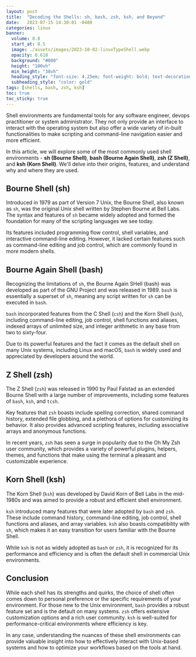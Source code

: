```yaml
---
layout: post
title:  "Decoding the Shells: sh, bash, zsh, ksh, and Beyond"
date:   2023-07-15 14:30:01 -0400
categories: linux
banner:
  volume: 0.8
  start_at: 8.5
  image: ./assets/images/2023-10-02-linuxTypeShell.webp
  opacity: 0.618
  background: "#000"
  height: "100vh"
  min_height: "38vh"
  heading_style: "font-size: 4.25em; font-weight: bold; text-decoration: underline"
  subheading_style: "color: gold"
tags: [shells, bash, zsh, ksh]
toc: true
toc_sticky: true
---
```


Shell environments are fundamental tools for any software engineer, devops practitioner or system administrator. They not only provide an interface to interact with the operating system but also offer a wide variety of in-built functionalities to make scripting and command-line navigation easier and more efficient.

In this article, we will explore some of the most commonly used shell environments - **sh (Bourne Shell)**, **bash (Bourne Again Shell)**, **zsh (Z Shell)**, and **ksh (Korn Shell)**. We'll delve into their origins, features, and understand why and where they are used.

## Bourne Shell (sh)

Introduced in 1979 as part of Version 7 Unix, the Bourne Shell, also known as `sh`, was the original Unix shell written by Stephen Bourne at Bell Labs. The syntax and features of `sh` became widely adopted and formed the foundation for many of the scripting languages we see today. 

Its features included programming flow control, shell variables, and interactive command-line editing. However, it lacked certain features such as command-line editing and job control, which are commonly found in more modern shells.

## Bourne Again Shell (bash)

Recognizing the limitations of `sh`, the Bourne Again SHell (bash) was developed as part of the GNU Project and was released in 1989. `bash` is essentially a superset of `sh`, meaning any script written for `sh` can be executed in `bash`.

`bash` incorporated features from the C Shell (`csh`) and the Korn Shell (`ksh`), including command-line editing, job control, shell functions and aliases, indexed arrays of unlimited size, and integer arithmetic in any base from two to sixty-four.

Due to its powerful features and the fact it comes as the default shell on many Unix systems, including Linux and macOS, `bash` is widely used and appreciated by developers around the world.

## Z Shell (zsh)

The Z Shell (`zsh`) was released in 1990 by Paul Falstad as an extended Bourne Shell with a large number of improvements, including some features of `bash`, `ksh`, and `tcsh`.

Key features that `zsh` boasts include spelling correction, shared command history, extended file globbing, and a plethora of options for customizing its behavior. It also provides advanced scripting features, including associative arrays and anonymous functions.

In recent years, `zsh` has seen a surge in popularity due to the Oh My Zsh user community, which provides a variety of powerful plugins, helpers, themes, and functions that make using the terminal a pleasant and customizable experience.

## Korn Shell (ksh)

The Korn Shell (`ksh`) was developed by David Korn of Bell Labs in the mid-1980s and was aimed to provide a robust and efficient shell environment.

`ksh` introduced many features that were later adopted by `bash` and `zsh`. These include command history, command-line editing, job control, shell functions and aliases, and array variables. `ksh` also boasts compatibility with `sh`, which makes it an easy transition for users familiar with the Bourne Shell.

While `ksh` is not as widely adopted as `bash` or `zsh`, it is recognized for its performance and efficiency and is often the default shell in commercial Unix environments.

## Conclusion

While each shell has its strengths and quirks, the choice of shell often comes down to personal preference or the specific requirements of your environment. For those new to the Unix environment, `bash` provides a robust feature set and is the default on many systems. `zsh` offers extensive customization options and a rich user community. `ksh` is well-suited for performance-critical environments where efficiency is key.

In any case, understanding the nuances of these shell environments can provide valuable insight into how to effectively interact with Unix-based systems and how to optimize your workflows based on the tools at hand.